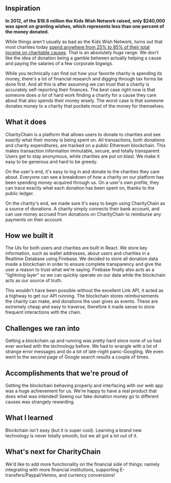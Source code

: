 ## Inspiration

**In 2012, of the $18.6 million the Kids Wish Network raised, only $240,000 was spent on granting wishes, which represents less than one percent of the money donated.**

While things aren't usually as bad as the Kids Wish Network, turns out that most charities today [spend anywhere from 25% to 85% of their total income on charitable causes](https://www.theweek.co.uk/fact-check/98581/fact-check-how-do-charities-spend-your-money). That is an absolutely _huge_ range. We don't like the idea of donation being a gamble between actually helping a cause and paying the salaries of a few corporate bigwigs.


While you technically can find out how your favorite charity is spending its money, there's a lot of financial research and digging through tax forms be done first. And all this is after assuming we can trust that a charity is accurately self-reporting their finances. The best case right now is that someone does _a lot_ of hard work finding a charity for a cause they care about that also spends their money wisely. The worst case is that someone donates money to a charity that pockets most of the money for themselves. 


## What it does


CharityChain is a platform that allows users to donate to charities and see _exactly_ what their money is being spent on. All transactions, both donations and charity expenditures, are tracked on a public Ethereum blockchain. This makes transaction information immutable, secure, and totally transparent. Users get to stay anonymous, while charities are put on blast. We make it easy to be generous and hard to be greedy.

On the user's end, it's easy to log in and donate to the charities they care about. Everyone can see a breakdown of how a charity on our platform has been spending money acquired through us. On a user's own profile, they can trace exactly what each donation has been spent on, thanks to the public ledger.

On the charity's end, we made sure it's easy to begin using CharityChain as a source of donations. A charity simply connects their bank account, and can use money accrued from donations on CharityChain to reimburse any payments on their account.


## How we built it


The UIs for both users and charities are built in React. We store key information, such as wallet addresses, about users and charities in a Realtime Database using Firebase. We decided to store all donation data inside a blockchain in order to ensure complete transparency and give the user a reason to trust what we're saying. Firebase finally also acts as a "lightning layer" so we can quickly operate on our data while the blockchain acts as our source of truth.


This wouldn't have been possible without the excellent Link API, it acted as a highway to get our API running. The blockchain stores reimbursements the charity can make, and donations the user gives as events. These are extremely cheap and easy to traverse, therefore it made sense to store frequent interactions with the chain.  


## Challenges we ran into


Getting a blockchain up and running was pretty hard since none of us had ever worked with the technology before. We had to wrangle with a lot of strange error messages and do a lot of late-night panic-Googling. We even went to the second page of Google search results a couple of times.


## Accomplishments that we're proud of


Getting the blockchain behaving properly and interfacing with our web app was a huge achievement for us. We're happy to have a real product that does what was intended! Seeing our fake donation money go to different causes was strangely rewarding.


## What I learned


Blockchain isn't easy (but it is super cool). Learning a brand new technology is never totally smooth, but we all got a lot out of it.


## What's next for CharityChain


We'd like to add more functionality on the financial side of things: namely integrating with more financial institutions, supporting E-transfers/Paypal/Venmo, and currency conversions!
